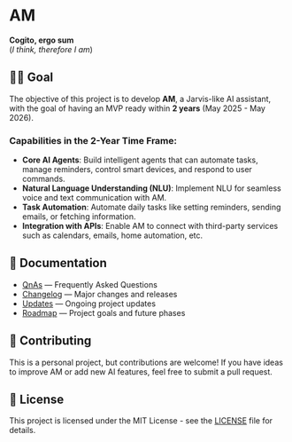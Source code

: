 # AM
**Cogito, ergo sum**  
(*I think, therefore I am*)

## 🧑‍💻 Goal
The objective of this project is to develop **AM**, a Jarvis-like AI assistant, with the goal of having an MVP ready within **2 years** (May 2025 - May 2026).

### **Capabilities in the 2-Year Time Frame:**
- **Core AI Agents**: Build intelligent agents that can automate tasks, manage reminders, control smart devices, and respond to user commands.
- **Natural Language Understanding (NLU)**: Implement NLU for seamless voice and text communication with AM.
- **Task Automation**: Automate daily tasks like setting reminders, sending emails, or fetching information.
- **Integration with APIs**: Enable AM to connect with third-party services such as calendars, emails, home automation, etc.

## 📄 Documentation

- [QnAs](docs/QnAs.md) — Frequently Asked Questions
- [Changelog](docs/CHANGELOG.md) — Major changes and releases
- [Updates](docs/UPDATES.md) — Ongoing project updates
- [Roadmap](docs/ROADMAP.md) — Project goals and future phases

## 🤝 Contributing
This is a personal project, but contributions are welcome! If you have ideas to improve AM or add new AI features, feel free to submit a pull request.

## 📝 License
This project is licensed under the MIT License - see the [LICENSE](LICENSE) file for details.
